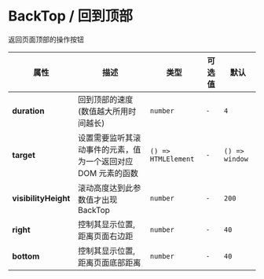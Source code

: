 # BackTop / 回到顶部

返回页面顶部的操作按钮

<fe-code-show
  title="默认的"
  name="ex-back-top-default"
  desc="最简单的用法"
/>

<fe-code-show
  title="自定义的"
  name="ex-back-top-custom"
  desc="可以自定义回到顶部按钮的样式，限制宽高：40px * 40px"
/>

<fe-attributes>
  
<fe-attributes-title title="BackTop Props" />

| 属性                 | 描述                                                          | 类型                | 可选值 | 默认           |
| -------------------- | ------------------------------------------------------------- | ------------------- | ------ | -------------- |
| **duration**         | 回到顶部的速度(数值越大所用时间越长)                          | `number`            | `-`    | `4`            |
| **target**           | 设置需要监听其滚动事件的元素，值为一个返回对应 DOM 元素的函数 | `() => HTMLElement` | `-`    | `() => window` |
| **visibilityHeight** | 滚动高度达到此参数值才出现 BackTop                            | `number`            | `-`    | `200`          |
| **right**            | 控制其显示位置, 距离页面右边距                                | `number`            | `-`    | `40`           |
| **bottom**           | 控制其显示位置, 距离页面底部距离                              | `number`            | `-`    | `40`           |

</fe-attributes>
